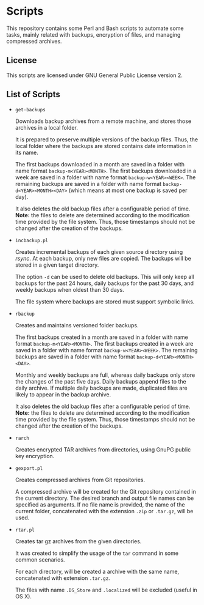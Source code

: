 # Scripts

This repository contains some Perl and Bash scripts to automate some tasks, mainly related with backups, encryption of files, and managing compressed archives.

## License
This scripts are licensed under GNU General Public License version 2.

## List of Scripts
* `get-backups`

  Downloads backup archives from a remote machine, and stores those archives in a local folder.

  It is prepared to preserve multiple versions of the backup files.  Thus, the local folder where the backups are stored contains date information in its name.

  The first backups downloaded in a month are saved in a folder with name format `backup-m<YEAR><MONTH>`.
  The first backups downloaded in a week are saved in a folder with name format `backup-w<YEAR><WEEK>`.
  The remaining backups are saved in a folder with name format `backup-d<YEAR><MONTH><DAY>` (which means at most one backup is saved per day).

  It also deletes the old backup files after a configurable period of time.
  **Note:** the files to delete are determined according to the modification time provided by the file system.
  Thus, those timestamps should not be changed after the creation of the backups.
  
* `incbackup.pl`

  Creates incremental backups of each given source directory using *rsync*.
  At each backup, only new files are copied.  The backups will be stored in a given target directory.

  The option `-d` can be used to delete old backups.
  This will only keep all backups for the past 24 hours, daily backups for the past 30 days, and weekly backups when oldest than 30 days.

  The file system where backups are stored must support symbolic links.
  
* `rbackup`
  
  Creates and maintains versioned folder backups.
  
  The first backups created in a month are saved in a folder with name format `backup-m<YEAR><MONTH>`.
  The first backups created in a week are saved in a folder with name format `backup-w<YEAR><WEEK>`.
  The remaining backups are saved in a folder with name format `backup-d<YEAR><MONTH><DAY>`.
  
  Monthly and weekly backups are full, whereas daily backups only store the changes of the past five days.
  Daily backups append files to the daily archive.  If multiple daily backups are made, duplicated files are likely to appear in the backup archive.
  
  It also deletes the old backup files after a configurable period of time.
  **Note:** the files to delete are determined according to the modification time provided by the file system.
  Thus, those timestamps should not be changed after the creation of the backups.

* `rarch`
  
  Creates encrypted TAR archives from directories, using GnuPG public key encryption.

* `gexport.pl`

  Creates compressed archives from Git repositories.
  
  A compressed archive will be created for the Git repository contained in the current directory.
  The desired branch and output file names can be specified as arguments.
  If no file name is provided, the name of the current folder, concatenated with the extension `.zip` or `.tar.gz`, will be used.

* `rtar.pl`
  
  Creates tar gz archives from the given directories.

  It was created to simplify the usage of the `tar` command in some common scenarios.

  For each directory, will be created a archive with the same name, concatenated with extension `.tar.gz`.
  
  The files with name `.DS_Store` and `.localized` will be excluded (useful in OS X).
